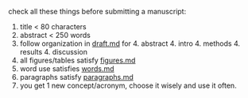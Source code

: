 check all these things before submitting a manuscript:

1. title < 80 characters
2. abstract < 250 words 
3. follow organization in  [draft.md](draft.md)
for
	4. abstract
	4. intro 
	4. methods
	4. results
	4. discussion
5. all figures/tables satisfy [figures.md](figures.md)
7. word use satisfies [words.md](words.md)
8. paragraphs satisfy [paragraphs.md](paragraphs.md)
9. you get 1 new concept/acronym, choose it wisely and use it often.
